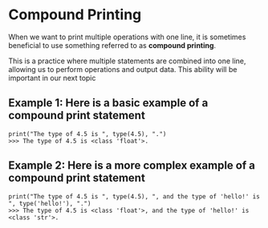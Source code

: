 # Compound Printing
When we want to print multiple operations with one line, it is sometimes beneficial to use something referred to as **compound printing**. 

This is a practice where multiple statements are combined into one line, allowing us to perform operations and output data. This ability will be important in our next topic
    
    
## Example 1: Here is a basic example of a compound print statement

```
print("The type of 4.5 is ", type(4.5), ".")
>>> The type of 4.5 is <class 'float'>.
```

## Example 2: Here is a more complex example of a compound print statement

```
print("The type of 4.5 is ", type(4.5), ", and the type of 'hello!' is ", type('hello!'), ".")
>>> The type of 4.5 is <class 'float'>, and the type of 'hello!' is <class 'str'>.
```
